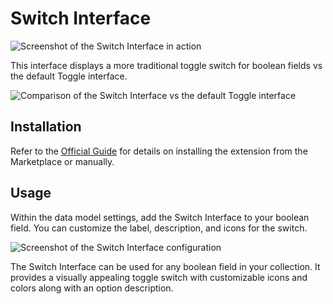 # Switch Interface

![Screenshot of the Switch Interface in action](https://raw.githubusercontent.com/directus-labs/extensions/main/packages/switch-interface/docs/preview.png)

This interface displays a more traditional toggle switch for boolean fields vs the default Toggle interface.

![Comparison of the Switch Interface vs the default Toggle interface](https://raw.githubusercontent.com/directus-labs/extensions/main/packages/switch-interface/docs/switch-vs-toggle.png)

## Installation

Refer to the [Official Guide](https://docs.directus.io/extensions/installing-extensions.html) for details on installing the extension from the Marketplace or manually.

## Usage

Within the data model settings, add the Switch Interface to your boolean field. You can customize the label, description, and icons for the switch.

![Screenshot of the Switch Interface configuration](https://raw.githubusercontent.com/directus-labs/extensions/main/packages/switch-interface/docs/switch-config.png)

The Switch Interface can be used for any boolean field in your collection. It provides a visually appealing toggle switch with customizable icons and colors along with an option description.
